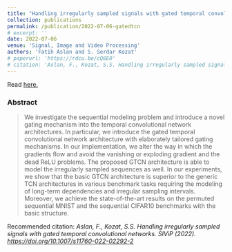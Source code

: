 ```yaml
---
title: "Handling irregularly sampled signals with gated temporal convolutional networks"
collection: publications
permalink: /publication/2022-07-06-gatedtcn
# excerpt: ''
date: 2022-07-06
venue: 'Signal, Image and Video Processing'
authors: 'Fatih Aslan and S. Serdar Kozat'
# paperurl: 'https://rdcu.be/cQ8E0'
# citation: 'Aslan, F., Kozat, S.S. Handling irregularly sampled signals with gated temporal convolutional networks. SIViP (2022). https://doi.org/10.1007/s11760-022-02292-2'
---
```


<!-- Recommended citation: Aslan, F., Kozat, S.S. Handling irregularly sampled signals with gated temporal convolutional networks. SIViP (2022). https://doi.org/10.1007/s11760-022-02292-2 -->

Read [here.](https://rdcu.be/cQ8E0)

### Abstract
> We investigate the sequential modeling problem and introduce a novel gating mechanism into the temporal convolutional network architectures. In particular, we introduce the gated temporal convolutional network architecture with elaborately tailored gating mechanisms. In our implementation, we alter the way in which the gradients ﬂow and avoid the vanishing or exploding gradient and the dead ReLU problems. The proposed GTCN architecture is able to model the irregularly sampled sequences as well. In our experiments, we show that the basic GTCN architecture is superior to the generic TCN architectures in various benchmark tasks requiring the modeling of long-term dependencies and irregular sampling intervals. Moreover, we achieve the state-of-the-art results on the permuted sequential MNIST and the sequential CIFAR10 benchmarks with the basic structure.

Recommended citation: *Aslan, F., Kozat, S.S. Handling irregularly sampled signals with gated temporal convolutional networks. SIViP (2022). https://doi.org/10.1007/s11760-022-02292-2*